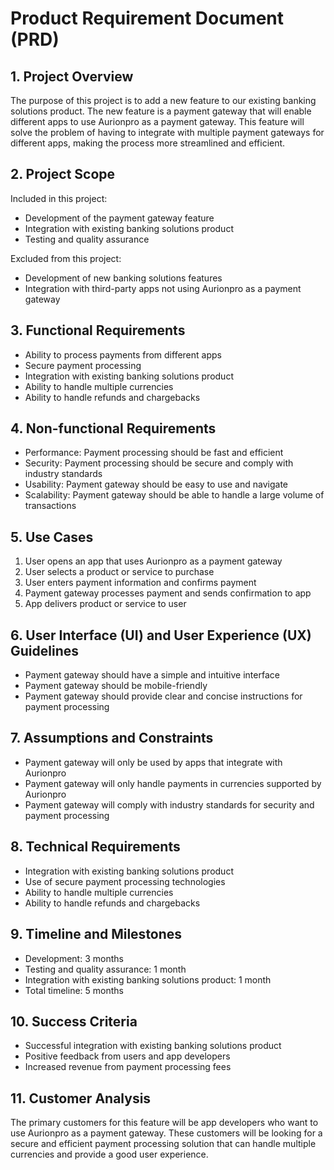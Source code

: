 # Product Requirement Document (PRD)

## 1. Project Overview
The purpose of this project is to add a new feature to our existing banking solutions product. The new feature is a payment gateway that will enable different apps to use Aurionpro as a payment gateway. This feature will solve the problem of having to integrate with multiple payment gateways for different apps, making the process more streamlined and efficient.

## 2. Project Scope
Included in this project:
- Development of the payment gateway feature
- Integration with existing banking solutions product
- Testing and quality assurance

Excluded from this project:
- Development of new banking solutions features
- Integration with third-party apps not using Aurionpro as a payment gateway

## 3. Functional Requirements
- Ability to process payments from different apps
- Secure payment processing
- Integration with existing banking solutions product
- Ability to handle multiple currencies
- Ability to handle refunds and chargebacks

## 4. Non-functional Requirements
- Performance: Payment processing should be fast and efficient
- Security: Payment processing should be secure and comply with industry standards
- Usability: Payment gateway should be easy to use and navigate
- Scalability: Payment gateway should be able to handle a large volume of transactions

## 5. Use Cases
1. User opens an app that uses Aurionpro as a payment gateway
2. User selects a product or service to purchase
3. User enters payment information and confirms payment
4. Payment gateway processes payment and sends confirmation to app
5. App delivers product or service to user

## 6. User Interface (UI) and User Experience (UX) Guidelines
- Payment gateway should have a simple and intuitive interface
- Payment gateway should be mobile-friendly
- Payment gateway should provide clear and concise instructions for payment processing

## 7. Assumptions and Constraints
- Payment gateway will only be used by apps that integrate with Aurionpro
- Payment gateway will only handle payments in currencies supported by Aurionpro
- Payment gateway will comply with industry standards for security and payment processing

## 8. Technical Requirements
- Integration with existing banking solutions product
- Use of secure payment processing technologies
- Ability to handle multiple currencies
- Ability to handle refunds and chargebacks

## 9. Timeline and Milestones
- Development: 3 months
- Testing and quality assurance: 1 month
- Integration with existing banking solutions product: 1 month
- Total timeline: 5 months

## 10. Success Criteria
- Successful integration with existing banking solutions product
- Positive feedback from users and app developers
- Increased revenue from payment processing fees

## 11. Customer Analysis
The primary customers for this feature will be app developers who want to use Aurionpro as a payment gateway. These customers will be looking for a secure and efficient payment processing solution that can handle multiple currencies and provide a good user experience.